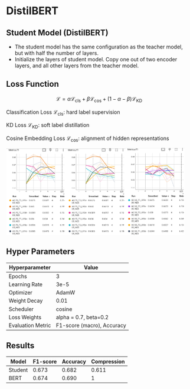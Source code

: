 # DistilBERT

## Student Model (DistilBERT)

- The student model has the same configuration as the teacher model, but with half the number of layers.
- Initialize the layers of student model. Copy one out of two encoder layers, and all other layers from the teacher model.

## Loss Function
$$
\mathcal{L} = \alpha \mathcal{L}_{\text{cls}} + \beta \mathcal{L}_{\text{cos}} + (1 - \alpha - \beta) \mathcal{L}_{\text{KD}}
$$


Classification Loss $\mathcal{L}_\text{cls}$: hard label supervision

KD Loss $\mathcal{L}_\text{KD}$: soft label distillation

Cosine Embedding Loss $\mathcal{L}_{\text{cos}}$: alignment of hidden representations

<img src="results/tensorboard1.png" width="32%"><img src="results/tensorboard1.png" width="32%"><img src="results/tensorboard2.png" width="32%">

## Hyper Parameters
| Hyperparameter    | Value                      |
|-------------------|----------------------------|
| Epochs            | 3                          |
| Learning Rate     | 3e-5                       |
| Optimizer         | AdamW                      |
| Weight Decay      | 0.01                       |
| Scheduler         | cosine                     |
| Loss Weights      | alpha = 0.7, beta=0.2      |
| Evaluation Metric | F1-score (macro), Accuracy |

## Results
| Model      | F1-score | Accuracy | Compression |
|------------|----------|----------|------------------|
| Student    | 0.673    | 0.682    | 0.611            |
| BERT       | 0.674    | 0.690    | 1                |
